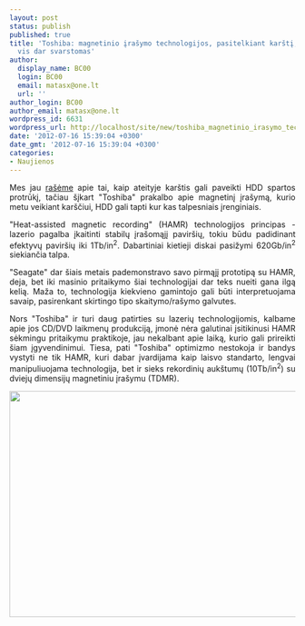 ```yaml
---
layout: post
status: publish
published: true
title: 'Toshiba: magnetinio įrašymo technologijos, pasitelkiant karštį, pritaikymas
  vis dar svarstomas'
author:
  display_name: BC00
  login: BC00
  email: matasx@one.lt
  url: ''
author_login: BC00
author_email: matasx@one.lt
wordpress_id: 6631
wordpress_url: http://localhost/site/new/toshiba_magnetinio_irasymo_technlogijos_pasitekiant_karsti_pritaikymas_vis_dar_svarstomas/
date: '2012-07-16 15:39:04 +0300'
date_gmt: '2012-07-16 15:39:04 +0300'
categories:
- Naujienos
---
```

<p style="text-align: justify;">
	Mes jau <a href="http:// http://www.technews.lt/naujiena/n/a/ateityje_simtus_kartu_spartesni_hdd.html">ra&scaron;ėme</a> apie tai, kaip ateityje kar&scaron;tis gali paveikti HDD spartos protrūkį, tačiau &scaron;įkart &quot;Toshiba&quot; prakalbo apie magnetinį įra&scaron;ymą, kurio metu veikiant kar&scaron;čiui, HDD gali tapti kur kas talpesniais įrenginiais.</p>
<p style="text-align: justify;">
	&quot;Heat-assisted magnetic recording&quot; (HAMR) technologijos principas - lazerio pagalba įkaitinti stabilų įra&scaron;omąjį pavir&scaron;ių, tokiu būdu padidinant efektyvų pavir&scaron;ių iki 1Tb/in<sup>2</sup>. Dabartiniai kietieji diskai pasižymi 620Gb/in<sup>2 </sup>siekiančia talpa.</p>
<p style="text-align: justify;">
	&quot;Seagate&quot; dar &scaron;iais metais pademonstravo savo pirmąjį prototipą su HAMR, deja, bet iki masinio pritaikymo &scaron;iai technologijai dar teks nueiti gana ilgą kelią. Maža to, technologija kiekvieno gamintojo gali būti interpretuojama savaip, pasirenkant skirtingo tipo skaitymo/ra&scaron;ymo galvutes.</p>
<p style="text-align: justify;">
	Nors &quot;Toshiba&quot; ir turi daug patirties su lazerių technologijomis, kalbame apie jos CD/DVD laikmenų produkciją, įmonė nėra galutinai įsitikinusi HAMR sėkmingu pritaikymu praktikoje, jau nekalbant apie laiką, kurio gali prireikti &scaron;iam įgyvendinimui. Tiesa, pati &quot;Toshiba&quot; optimizmo nestokoja ir bandys vystyti ne tik HAMR, kuri dabar įvardijama kaip laisvo standarto, lengvai manipuliuojama technologija, bet ir sieks rekordinių auk&scaron;tumų (10Tb/in<sup>2</sup>) su dviejų dimensijų magnetiniu įra&scaron;ymu (TDMR).</p>
<p>
	<img alt="" src="http://technews.lt/userfiles/HardDrive.jpg" style="width: 520px; height: 398px;" /></p>
